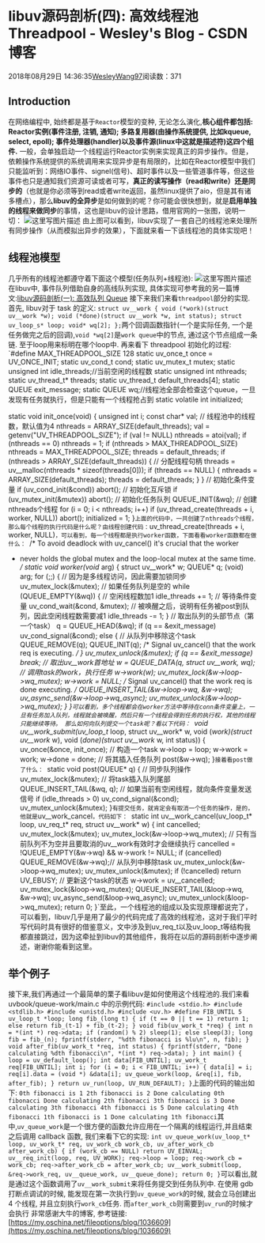 
# libuv源码剖析(四): 高效线程池Threadpool - Wesley's Blog - CSDN博客


2018年08月29日 14:36:35[WesleyWang97](https://me.csdn.net/yinanmo5569)阅读数：371


## Introduction
在网络编程中, 始终都是基于`Reactor`模型的变种, 无论怎么演化,**核心组件都包括: Reactor实例(事件注册, 注销, 通知); 多路复用器(由操作系统提供, 比如kqueue, select, epoll); 事件处理器(handler)以及事件源(linux中这就是描述符)这四个组件.**
一般，会单独启动一个线程运行Reactor实例来实现真正的异步操作。但是，依赖操作系统提供的系统调用来实现异步是有局限的，比如在Reactor模型中我们只能监听到：网络IO事件、signel(信号)、超时事件以及一些管道事件等，但这些事件也只是通知我们资源可读或者可写，**真正的读写操作（read和write）还是同步的**（也就是你必须等到read或者write返回，虽然linux提供了aio，但是其有诸多槽点），那么**libuv的全异步**是如何做到的呢？你可能会很快想到，就是**启用单独的线程来做同步**的事情，这也是libuv的设计思路，借用官网的一张图，说明一切：
![这里写图片描述](https://img-blog.csdn.net/20180829143602787?watermark/2/text/aHR0cHM6Ly9ibG9nLmNzZG4ubmV0L3lpbmFubW81NTY5/font/5a6L5L2T/fontsize/400/fill/I0JBQkFCMA==/dissolve/70)
由上图可以看到，libuv实现了一套自己的线程池来处理所有同步操作（从而模拟出异步的效果），下面就来看一下该线程池的具体实现吧！
## 线程池模型
几乎所有的线程池都遵守着下面这个模型(任务队列+线程池):
![这里写图片描述](https://img-blog.csdn.net/20180829143552368?watermark/2/text/aHR0cHM6Ly9ibG9nLmNzZG4ubmV0L3lpbmFubW81NTY5/font/5a6L5L2T/fontsize/400/fill/I0JBQkFCMA==/dissolve/70)
在libuv中, 事件队列借助自身的高线队列实现, 具体实现可参考我的另一篇博文:[libuv源码剖析(一): 高效队列 Queue](https://blog.csdn.net/yinanmo5569/article/details/82085461)
接下来我们来看`threadpool`部分的实现.
首先, libuv对于 task 的定义:
`struct uv__work {
  void (*work)(struct uv__work *w);
  void (*done)(struct uv__work *w, int status);
  struct uv_loop_s* loop;
  void* wq[2];
};`两个回调函数指针(一个是实际任务, 一个是任务做完之后的回调),`void *wq[2]`是`work queue`中的节点, 通过这个节点组成一条链.
至于loop用来标明在哪个loop中.
再来看下 threadpool 初始化的过程:
`#define MAX_THREADPOOL_SIZE 128
static uv_once_t once = UV_ONCE_INIT;
static uv_cond_t cond;
static uv_mutex_t mutex;
static unsigned int idle_threads;//当前空闲的线程数
static unsigned int nthreads;
static uv_thread_t* threads;
static uv_thread_t default_threads[4];
static QUEUE exit_message;
static QUEUE wq;//线程池全部会检查这个queue，一旦发现有任务就执行，但是只能有一个线程抢占到
static volatile int initialized;

static void init_once(void) {
  unsigned int i;
  const char* val;
  // 线程池中的线程数，默认值为4
  nthreads = ARRAY_SIZE(default_threads);
  val = getenv("UV_THREADPOOL_SIZE");
  if (val != NULL)
    nthreads = atoi(val);
  if (nthreads == 0)
    nthreads = 1;
  if (nthreads > MAX_THREADPOOL_SIZE)
    nthreads = MAX_THREADPOOL_SIZE;
  threads = default_threads;
  if (nthreads > ARRAY_SIZE(default_threads)) {
    // 分配线程句柄
    threads = uv__malloc(nthreads * sizeof(threads[0]));
    if (threads == NULL) {
      nthreads = ARRAY_SIZE(default_threads);
      threads = default_threads;
    }
  }
  // 初始化条件变量
  if (uv_cond_init(&cond))
    abort();
  // 初始化互斥锁
  if (uv_mutex_init(&mutex))
    abort();
  // 初始化任务队列
  QUEUE_INIT(&wq);
  // 创建nthreads个线程
  for (i = 0; i < nthreads; i++)
    if (uv_thread_create(threads + i, worker, NULL))
      abort();
  initialized = 1;
}`上面的代码中，一共创建了nthreads个线程，那么每个线程的执行代码是什么呢？由线程创建代码：`uv_thread_create(threads + i, worker, NULL)`，可以看到，每一个线程都是执行worker函数，下面看看worker函数都在做什么：
`/* To avoid deadlock with uv_cancel() it's crucial that the worker
 * never holds the global mutex and the loop-local mutex at the same time.
 */
static void worker(void* arg) {
  struct uv__work* w;
  QUEUE* q;
  (void) arg;
  for (;;) {
    // 因为是多线程访问，因此需要加锁同步
    uv_mutex_lock(&mutex);
    // 如果任务队列是空的
    while (QUEUE_EMPTY(&wq)) {
      // 空闲线程数加1
      idle_threads += 1;
      // 等待条件变量
      uv_cond_wait(&cond, &mutex);
      // 被唤醒之后，说明有任务被post到队列，因此空闲线程数需要减1
      idle_threads -= 1;
    }
    // 取出队列的头部节点（第一个task）
    q = QUEUE_HEAD(&wq);
    if (q == &exit_message)
      uv_cond_signal(&cond);
    else {
      // 从队列中移除这个task
      QUEUE_REMOVE(q);
      QUEUE_INIT(q);  /* Signal uv_cancel() that the work req is
                             executing. */
    }
    uv_mutex_unlock(&mutex);
    if (q == &exit_message)
      break;
    // 取出uv__work首地址
    w = QUEUE_DATA(q, struct uv__work, wq);
    // 调用task的work，执行任务
    w->work(w);
    uv_mutex_lock(&w->loop->wq_mutex);
    w->work = NULL;  /* Signal uv_cancel() that the work req is done
                        executing. */
    QUEUE_INSERT_TAIL(&w->loop->wq, &w->wq);
    uv_async_send(&w->loop->wq_async);
    uv_mutex_unlock(&w->loop->wq_mutex);
  }
}`可以看到，多个线程都会在worker方法中等待在conn条件变量上，一旦有任务加入队列，线程就会被唤醒，然后只有一个线程会得到任务的执行权，其他的线程只能继续等待。
那么如何向队列提交一个task呢？看以下代码：
`void uv__work_submit(uv_loop_t* loop,
                 struct uv__work* w,
                 void (*work)(struct uv__work* w),
                 void (*done)(struct uv__work* w, int status)) {
  uv_once(&once, init_once);
  // 构造一个task
  w->loop = loop;
  w->work = work;
  w->done = done;
  // 将其插入任务队列
  post(&w->wq);
}`接着看post做了什么：
`static void post(QUEUE* q) {
  // 同步队列操作
  uv_mutex_lock(&mutex);
  // 将task插入队列尾部
  QUEUE_INSERT_TAIL(&wq, q);
  // 如果当前有空闲线程，就向条件变量发送信号
  if (idle_threads > 0)
    uv_cond_signal(&cond);
  uv_mutex_unlock(&mutex);
}`有提交任务，就肯定会有取消一个任务的操作，是的，他就是`uv__work_cancel`，代码如下：
`static int uv__work_cancel(uv_loop_t* loop, uv_req_t* req, struct uv__work* w) {
  int cancelled;
  uv_mutex_lock(&mutex);
  uv_mutex_lock(&w->loop->wq_mutex);
  // 只有当前队列不为空并且要取消的uv__work有效时才会继续执行
  cancelled = !QUEUE_EMPTY(&w->wq) && w->work != NULL;
  if (cancelled)
    QUEUE_REMOVE(&w->wq);// 从队列中移除task
  uv_mutex_unlock(&w->loop->wq_mutex);
  uv_mutex_unlock(&mutex);
  if (!cancelled)
    return UV_EBUSY;
  // 更新这个task的状态
  w->work = uv__cancelled;
  uv_mutex_lock(&loop->wq_mutex);
  QUEUE_INSERT_TAIL(&loop->wq, &w->wq);
  uv_async_send(&loop->wq_async);
  uv_mutex_unlock(&loop->wq_mutex);
  return 0;
}`至此，一个线程池的组成以及实现原理都说完了，可以看到，libuv几乎是用了最少的代码完成了高效的线程池，这对于我们平时写代码时具有很好的借鉴意义，文中涉及到uv_req_t以及uv_loop_t等结构我都直接跳过，因为这牵扯到libuv的其他组件，我将在以后的源码剖析中逐步阐述，谢谢你能看到这里。
## 举个例子
接下来,我们再通过一个最简单的栗子看libuv是如何使用这个线程池的.我们来看 uvbook/queue-work/main.c 中的示例代码:
`#include <stdio.h>
#include <stdlib.h>
#include <unistd.h>
#include <uv.h>
#define FIB_UNTIL 5
uv_loop_t *loop;
long fib_(long t) {
    if (t == 0 || t == 1)
        return 1;
    else
        return fib_(t-1) + fib_(t-2);
}
void fib(uv_work_t *req) {
    int n = *(int *) req->data;
    if (random() % 2)
        sleep(1);
    else
        sleep(3);
    long fib = fib_(n);
    fprintf(stderr, "%dth fibonacci is %lu\n", n, fib);
}
void after_fib(uv_work_t *req, int status) {
    fprintf(stderr, "Done calculating %dth fibonacci\n", *(int *) req->data);
}
int main() {
    loop = uv_default_loop();
    int data[FIB_UNTIL];
    uv_work_t req[FIB_UNTIL];
    int i;
    for (i = 0; i < FIB_UNTIL; i++) {
        data[i] = i;
        req[i].data = (void *) &data[i];
        uv_queue_work(loop, &req[i], fib, after_fib);
    }
    return uv_run(loop, UV_RUN_DEFAULT);
}`上面的代码的输出如下:
`0th fibonacci is 1
2th fibonacci is 2
Done calculating 0th fibonacci
Done calculating 2th fibonacci
3th fibonacci is 3
Done calculating 3th fibonacci
4th fibonacci is 5
Done calculating 4th fibonacci
1th fibonacci is 1
Done calculating 1th fibonacci`其中,`uv_queue_work`是一个很方便的函数允许应用在一个隔离的线程运行,并且结束之后调用 callback 函数, 我们来看下它的实现:
`int uv_queue_work(uv_loop_t* loop,
                  uv_work_t* req,
                  uv_work_cb work_cb,
                  uv_after_work_cb after_work_cb) {
  if (work_cb == NULL)
    return UV_EINVAL;
  uv__req_init(loop, req, UV_WORK);
  req->loop = loop;
  req->work_cb = work_cb;
  req->after_work_cb = after_work_cb;
  uv__work_submit(loop, &req->work_req, uv__queue_work, uv__queue_done);
  return 0;
}`可以看出,就是通过这个函数调用了`uv__work_submit`来将任务提交到任务队列中. 在使用 gdb 打断点调试的时候, 能发现在第一次执行到`uv_queue_work`的时候, 就会立马创建出 4 个线程, 并且立刻执行`work_cb`任务. 而`after_work_cb`则需要到`uv_run`的时候才会执行
非常感谢大牛的博客, 参考链接:
[https://my.oschina.net/fileoptions/blog/1036609](https://my.oschina.net/fileoptions/blog/1036609)

